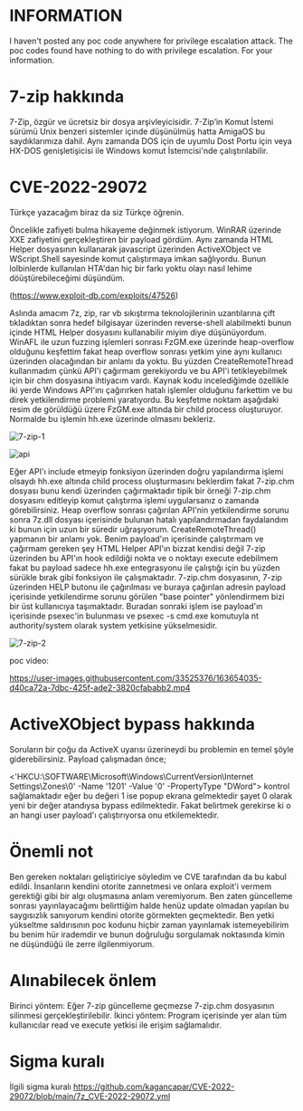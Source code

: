 # INFORMATION

I haven't posted any poc code anywhere for privilege escalation attack. The poc codes found have nothing to do with privilege escalation. For your information.

# 7-zip hakkında

7-Zip, özgür ve ücretsiz bir dosya arşivleyicisidir. 7-Zip’in Komut İstemi sürümü Unix benzeri sistemler içinde düşünülmüş hatta AmigaOS bu saydıklarımıza dahil. Aynı zamanda DOS için de uyumlu Dost Portu için veya HX-DOS genişletişicisi ile Windows komut İstemcisi'nde çalıştırılabilir.

# CVE-2022-29072

Türkçe yazacağım biraz da siz Türkçe öğrenin. 

Öncelikle zafiyeti bulma hikayeme değinmek istiyorum. WinRAR üzerinde XXE zafiyetini gerçekleştiren bir payload gördüm. Aynı zamanda HTML Helper dosyasının kullanarak javascript üzerinden ActiveXObject ve WScript.Shell sayesinde komut çalıştırmaya imkan sağlıyordu. Bunun lolbinlerde kullanılan HTA'dan hiç bir farkı yoktu olayı nasıl lehime döüştürebileceğimi düşündüm.

(https://www.exploit-db.com/exploits/47526) 

Aslında amacım 7z, zip, rar vb sıkıştırma teknolojilerinin uzantılarına çift tıkladıktan sonra hedef bilgisayar üzerinden reverse-shell alabilmekti bunun içinde HTML Helper dosyasını kullanabilir miyim diye düşünüyordum. WinAFL ile uzun fuzzing işlemleri sonrası FzGM.exe üzerinde heap-overflow olduğunu keşfettim fakat heap overflow sonrası yetkim yine aynı kullanıcı üzerinden olacağından bir anlamı da yoktu. Bu yüzden CreateRemoteThread kullanmadım çünkü API'i çağırmam gerekiyordu ve bu API'i tetikleyebilmek için bir chm dosyasına ihtiyacım vardı. Kaynak kodu incelediğimde özellikle iki yerde Windows API'ını çağırırken hatalı işlemler olduğunu farkettim ve bu direk yetkilendirme problemi yaratıyordu. Bu keşfetme noktam aşağıdaki resim de görüldüğü üzere FzGM.exe altında bir child process oluşturuyor. Normalde bu işlemin hh.exe üzerinde olmasını bekleriz.

![7-zip-1](https://user-images.githubusercontent.com/33525376/163989986-8f222b00-0080-49fc-b65c-ac93e5877525.png)

![api](https://user-images.githubusercontent.com/33525376/163990001-5af6890a-78c0-402a-8f35-23622e798893.png)


Eğer API'ı include etmeyip fonksiyon üzerinden doğru yapılandırma işlemi olsaydı hh.exe altında child process oluşturmasını beklerdim fakat 7-zip.chm dosyası bunu kendi üzerinden çağırmaktadır tipik bir örneği 7-zip.chm dosyasını editleyip komut çalıştırma işlemi uygularsanız o zamanda görebilirsiniz. Heap overflow sonrası çağırılan API'nin yetkilendirme sorunu sonra 7z.dll dosyası içerisinde bulunan hatalı yapılandırmadan faydalandım ki bunun için uzun bir süredir uğraşıyorum. CreateRemoteThread() yapmanın bir anlamı yok. Benim payload'ın içerisinde çalıştırmam ve çağırmam gereken şey HTML Helper API'ın bizzat kendisi değil 7-zip üzerinden bu API'ın hook edildiği nokta ve o noktayı execute edebilmem fakat bu payload sadece hh.exe entegrasyonu ile çalıştığı için bu yüzden sürükle bırak gibi fonksiyon ile çalışmaktadır. 7-zip.chm dosyasının, 7-zip üzerinden HELP butonu ile çağırılması ve buraya çağırılan adresin payload içerisinde yetkilendirme sorunu görülen "base pointer" yönlendirmem bizi bir üst kullanıcıya taşımaktadır. Buradan sonraki işlem ise payload'ın içerisinde psexec'in bulunması ve psexec -s cmd.exe komutuyla nt authority/system olarak system yetkisine yükselmesidir.

![7-zip-2](https://user-images.githubusercontent.com/33525376/163995536-b16db2f8-9493-4962-b4af-c4dfd4ca3f96.png)

poc video:

https://user-images.githubusercontent.com/33525376/163654035-d40ca72a-7dbc-425f-ade2-3820cfababb2.mp4

# ActiveXObject bypass hakkında

Soruların bir çoğu da ActiveX uyarısı üzerineydi bu problemin en temel şöyle giderebilirsiniz. Payload çalışmadan önce;

<'HKCU:\SOFTWARE\Microsoft\Windows\CurrentVersion\Internet Settings\Zones\0' -Name '1201' -Value '0' -PropertyType "DWord"> kontrol sağlamaktadır eğer bu değeri 1 ise popup ekrana gelmektedir şayet 0 olarak yeni bir değer atandıysa bypass edilmektedir. Fakat belirtmek gerekirse ki o an hangi user payload'ı çalıştırıyorsa onu etkilemektedir. 

# Önemli not

Ben gereken noktaları geliştiriciye söyledim ve CVE tarafından da bu kabul edildi. İnsanların kendini otorite zannetmesi ve onlara exploit'i vermem gerektiği gibi bir algı oluşmasına anlam veremiyorum. Ben zaten güncelleme sonrası yayınlayacağımı belirttiğim halde henüz update olmadan yapılan bu saygısızlık sanıyorum kendini otorite görmekten geçmektedir. Ben yetki yükseltme saldırısının poc kodunu hiçbir zaman yayınlamak istemeyebilirim bu benim hür irademdir ve bunun doğruluğu sorgulamak noktasında kimin ne düşündüğü ile zerre ilgilenmiyorum.

# Alınabilecek önlem

Birinci yöntem: Eğer 7-zip güncelleme geçmezse 7-zip.chm dosyasının silinmesi gerçekleştirilebilir.
İkinci yöntem: Program içerisinde yer alan tüm kullanıcılar read ve execute yetkisi ile erişim sağlamalıdır.

 # Sigma kuralı
 
 İlgili sigma kuralı https://github.com/kagancapar/CVE-2022-29072/blob/main/7z_CVE-2022-29072.yml
